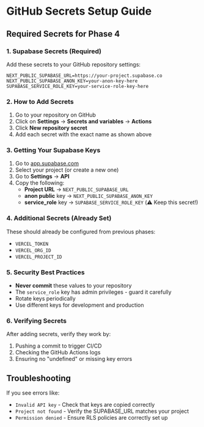 # GitHub Secrets Setup Guide

## Required Secrets for Phase 4

### 1. Supabase Secrets (Required)

Add these secrets to your GitHub repository settings:

```
NEXT_PUBLIC_SUPABASE_URL=https://your-project.supabase.co
NEXT_PUBLIC_SUPABASE_ANON_KEY=your-anon-key-here
SUPABASE_SERVICE_ROLE_KEY=your-service-role-key-here
```

### 2. How to Add Secrets

1. Go to your repository on GitHub
2. Click on **Settings** → **Secrets and variables** → **Actions**
3. Click **New repository secret**
4. Add each secret with the exact name as shown above

### 3. Getting Your Supabase Keys

1. Go to [app.supabase.com](https://app.supabase.com)
2. Select your project (or create a new one)
3. Go to **Settings** → **API**
4. Copy the following:
   - **Project URL** → `NEXT_PUBLIC_SUPABASE_URL`
   - **anon public** key → `NEXT_PUBLIC_SUPABASE_ANON_KEY`
   - **service_role** key → `SUPABASE_SERVICE_ROLE_KEY` (⚠️ Keep this secret!)

### 4. Additional Secrets (Already Set)

These should already be configured from previous phases:
- `VERCEL_TOKEN`
- `VERCEL_ORG_ID`
- `VERCEL_PROJECT_ID`

### 5. Security Best Practices

- **Never commit** these values to your repository
- The `service_role` key has admin privileges - guard it carefully
- Rotate keys periodically
- Use different keys for development and production

### 6. Verifying Secrets

After adding secrets, verify they work by:
1. Pushing a commit to trigger CI/CD
2. Checking the GitHub Actions logs
3. Ensuring no "undefined" or missing key errors

## Troubleshooting

If you see errors like:
- `Invalid API key` - Check that keys are copied correctly
- `Project not found` - Verify the SUPABASE_URL matches your project
- `Permission denied` - Ensure RLS policies are correctly set up